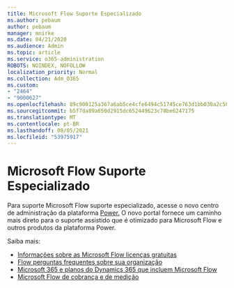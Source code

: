```yaml
---
title: Microsoft Flow Suporte Especializado
ms.author: pebaum
author: pebaum
manager: mnirke
ms.date: 04/21/2020
ms.audience: Admin
ms.topic: article
ms.service: o365-administration
ROBOTS: NOINDEX, NOFOLLOW
localization_priority: Normal
ms.collection: Adm_O365
ms.custom:
- "2464"
- "9000627"
ms.openlocfilehash: 89c900125a367a6ab5ce4cfe6494c51745ce763d1bb030a2c589a906525f21de
ms.sourcegitcommit: b5f7da89a650d2915dc652449623c78be6247175
ms.translationtype: MT
ms.contentlocale: pt-BR
ms.lasthandoff: 08/05/2021
ms.locfileid: "53975917"
---
```

# <a name="microsoft-flow-specialized-support"></a>Microsoft Flow Suporte Especializado

Para suporte Microsoft Flow suporte especializado, acesse o novo centro de administração da plataforma [Power.](https://aka.ms/flowadminsupport) O novo portal fornece um caminho mais direto para o suporte assistido que é otimizado para Microsoft Flow e outros produtos da plataforma Power.

Saiba mais:
- [Informações sobre as Microsoft Flow licenças gratuitas](https://go.microsoft.com/fwlink/?linkid=2095610)
- [Flow perguntas frequentes sobre sua organização](https://go.microsoft.com/fwlink/?linkid=2072608)
- [Microsoft 365 e planos do Dynamics 365 que incluem Microsoft Flow](https://go.microsoft.com/fwlink/?linkid=2072406)
- [Microsoft Flow de cobrança e de medição](https://go.microsoft.com/fwlink/?linkid=2072612)